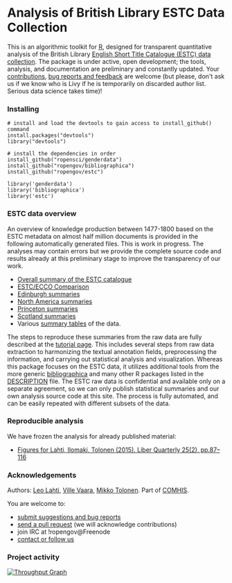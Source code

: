 Analysis of British Library ESTC Data Collection
============================================

This is an algorithmic toolkit for [R](http://r-project.org), designed for transparent quantitative analysis of the British Library [English Short Title Catalogue (ESTC) data collection](http://estc.bl.uk/F/?func=file&file_name=login-bl-estc). The package is under active, open development; the tools, analysis, and documentation are preliminary and constantly updated. Your [contributions](http://ropengov.github.com/contact.html), [bug reports and feedback](https://github.com/ropengov/estc) are welcome (but please, don't ask us if we know who is Livy if he is temporarily on discarded author list. Serious data science takes time)!

### Installing

```
# install and load the devtools to gain access to install_github() command
install.packages("devtools")
library("devtools")

# install the dependencies in order
install_github("ropensci/genderdata")
install_github("ropengov/bibliographica")
install_github("ropengov/estc")

library('genderdata')
library('bibliographica')
library('estc')
```


### ESTC data overview

An overview of knowledge production between 1477-1800 based on the ESTC metadata on almost half million documents is provided in the following automatically generated files. This is work in progress. The analyses may contain errors but we provide the complete source code and results already at this preliminary stage to improve the transparency of our work. 

 * [Overall summary of the ESTC catalogue](https://github.com/COMHIS/estc/blob/master/inst/examples/overview.md)
 * [ESTC/ECCO Comparison](https://github.com/COMHIS/estc/blob/master/inst/examples/pagecounts.md) 
 * [Edinburgh summaries](https://github.com/COMHIS/estc/blob/master/inst/examples/Edinburgh.md)
 * [North America summaries](https://github.com/COMHIS/estc/blob/master/inst/examples/NorthAmerica.md)
 * [Princeton summaries](https://github.com/COMHIS/estc/blob/master/inst/examples/Princeton.md)
 * [Scotland summaries](https://github.com/COMHIS/estc/blob/master/inst/examples/Scotland.md)
 * Various [summary tables](https://github.com/COMHIS/estc/tree/master/inst/examples/output.tables) of the data. 

The steps to reproduce these summaries from the raw data are fully
described at the [tutorial
page](https://github.com/COMHIS/estc/blob/master/vignettes/tutorial.md). This
includes several steps from raw data extraction to harmonizing the
textual annotation fields, preprocessing the information, and carrying
out statistical analysis and visualization. Whereas this package
focuses on the ESTC data, it utilizes additional tools from the more
generic [bibliographica](https://github.com/COMHIS/bibliographica)
and many other R packages listed in the
[DESCRIPTION](https://github.com/COMHIS/estc/blob/master/DESCRIPTION)
file. The ESTC raw data is confidential and available only on a
separate agreement, so we can only publish statistical summaries and
our own analysis source code at this site. The process is fully
automated, and can be easily repeated with different subsets of the
data.


### Reproducible analysis 

We have frozen the analysis for already published material:

 * [Figures for Lahti, Ilomaki, Tolonen (2015). Liber Quarterly 25(2), pp.87–116](https://github.com/COMHIS/estc/blob/master/inst/examples/20151023-LIBER.md)



### Acknowledgements

Authors: [Leo Lahti](https://github.com/antagomir/), [Ville Vaara](https://github.com/villevaara/), [Mikko Tolonen](http://375humanistia.helsinki.fi/en/humanists/mikko-tolonen). Part of [COMHIS](http://ropengov.github.io/).


You are welcome to:
  * [submit suggestions and bug reports](https://github.com/ropengov/estc/issues)
  * [send a pull request](https://github.com/ropengov/estc/) (we will acknowledge contributions)
  * join IRC at !ropengov@Freenode
  * [contact or follow us](http://ropengov.github.io/contribute/)


### Project activity

[![Throughput Graph](https://graphs.waffle.io/COMHIS/estc/throughput.svg)](https://waffle.io/rOpenGov/estc/metrics/throughput)


